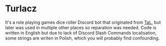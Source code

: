 # Turlacz

It's a role playing games dice roller Discord bot that originated from [TaL](https://github.com/approxit/tal), but later was used in multiple other places so reparation was needed.
Code is written in English but due to lack of Discord Slash Commands localisation, some strings are writen in Polish, which you will probably find confounding.